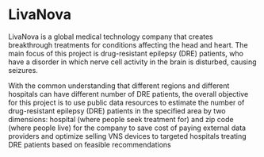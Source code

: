 # LivaNova

LivaNova is a global medical technology company that creates breakthrough treatments for conditions affecting the head and heart. The main focus of this project is drug-resistant epilepsy (DRE) patients, who have a disorder in which nerve cell activity in the brain is disturbed, causing seizures.

With the common understanding that different regions and different hospitals can have different number of DRE patients, the overall objective for this project is to use public data resources to estimate the number of drug-resistant epilepsy (DRE) patients in the specified area by two dimensions: hospital (where people seek treatment for) and zip code (where people live) for the company to save cost of paying external data providers and optimize selling VNS devices to targeted hospitals treating DRE patients based on feasible recommendations
